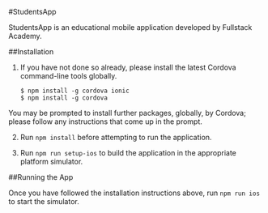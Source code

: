 #StudentsApp

StudentsApp is an educational mobile application developed by Fullstack Academy.

##Installation

1. If you have not done so already, please install the latest Cordova command-line tools globally.

      ```
      $ npm install -g cordova ionic
      $ npm install -g cordova
      ```

  You may be prompted to install further packages, globally, by Cordova; please follow any instructions that come up in the prompt.

2. Run `npm install` before attempting to run the application.

3. Run `npm run setup-ios` to build the application in the appropriate platform simulator.

##Running the App

Once you have followed the installation instructions above, run `npm run ios` to start the simulator.